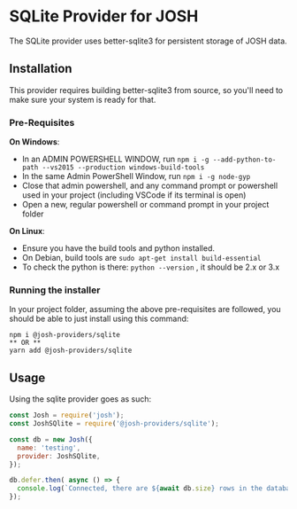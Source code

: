 # SQLite Provider for JOSH

The SQLite provider uses better-sqlite3 for persistent storage of JOSH data.

## Installation

This provider requires building better-sqlite3 from source, so you'll need to make sure your system
is ready for that. 

### Pre-Requisites

**On Windows**:

- In an ADMIN POWERSHELL WINDOW, run `npm i -g --add-python-to-path --vs2015 --production windows-build-tools`
- In the same Admin PowerShell Window, run `npm i -g node-gyp`
- Close that admin powershell, and any command prompt or powershell used in your project (including VSCode if its terminal is open)
- Open a new, regular powershell or command prompt in your project folder

**On Linux**:
- Ensure you have the build tools and python installed. 
- On Debian, build tools are `sudo apt-get install build-essential`
- To check the python is there: `python --version` , it should be 2.x or 3.x

### Running the installer

In your project folder, assuming the above pre-requisites are followed, you should be able to just install using this command: 

```
npm i @josh-providers/sqlite
** OR **
yarn add @josh-providers/sqlite
```

## Usage

Using the sqlite provider goes as such: 

```js
const Josh = require('josh');
const JoshSQlite = require('@josh-providers/sqlite');

const db = new Josh({
  name: 'testing',
  provider: JoshSQlite,
});

db.defer.then( async () => {
  console.log(`Connected, there are ${await db.size} rows in the database.`);
});
```
